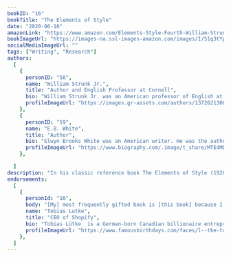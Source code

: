 ```yaml
---
bookID: "16"
bookTitle: "The Elements of Style"
date: "2020-06-10"
amazonLink: "https://www.amazon.com/Elements-Style-Fourth-William-Strunk/dp/020530902X"
bookImageUrl: "https://images-na.ssl-images-amazon.com/images/I/51q3tYpGjnL._SX313_BO1,204,203,200_.jpg"
socialMediaImageUrl: ""
tags: ["Writing", "Research"]
authors:
  [
    {
      personID: "58",
      name: "William Strunk Jr.",
      title: "Author and English Professor at Cornell",
      bio: "William Strunk Jr. was an American professor of English at Cornell University and author of The Elements of Style. After revision and enlargement by his former student E. B. White, it became a highly influential guide to English usage during the late 20th century, commonly called Strunk & White.",
      profileImageUrl: "https://images.gr-assets.com/authors/1372621308p8/6437238.jpg",
	},
	{
      personID: "59",
      name: "E.B. White",
      title: "Author",
      bio: "Elwyn Brooks White was an American writer. He was the author of several highly popular books for children, including Stuart Little, Charlotte's Web, and The Trumpet of the Swan. In a 2012 survey of School Library Journal readers, Charlotte's Web came in first in their poll of the top one hundred children's novels",
      profileImageUrl: "https://www.biography.com/.image/t_share/MTE4MDAzNDEwNzI0MzU3NjQ2/e-b-white-9529308-1-402.jpg",
	},

  ]
description: "In his classic reference book The Elements of Style (1920), William Strunk Jr. explains that writers must first understand writing’s rules before they can break them. He offers clear, instructive advice on proper sentence composition. Strunk composed this book in 1918 and self-published before seeking traditional publication. The book was originally intended to be a textbook for his own English class, but the principles proved to be widely useful. It was later edited and developed by a former student, E. B. White."
endorsements:
  [
    {
      personId: "10",
      body: "[My] most frequently gifted book is [this book] because I like good writing.",
      name: "Tobias Lutke",
	  title: "CEO of Shopify",
	  bio: "Tobias Lütke  is a German-born Canadian billionaire entrepreneur, and the founder and CEO of Shopify, a company based in Ottawa, Canada. He has been part of the core team of the Ruby on Rails framework and has created open source libraries such as Active Merchant.",
      profileImageUrl: "https://www.famousbirthdays.com/faces/l--tke-tobias-image.jpg",
	},
  ]
---
```

